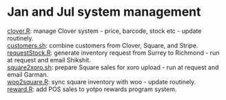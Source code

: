 # Jan and Jul system management   
[clover.R](./clover.R): manage Clover system - price, barcode, stock etc - update routinely.   
[customers.sh](./customers.sh): combine customers from Clover, Square, and Stripe.    
[requestStock.R](./requestStock.R): generate inventory request from Surrey to Richmond - run at request and email Shikshit.    
[square2xoro.sh](./square2xoro.sh): prepare Square sales for xoro upload - run at request and email Garman.   
[woo2square.R](./woo2square.R): sync square inventory with woo - update routinely.    
[reward.R](./reward.R): add POS sales to yotpo rewards program system.    
